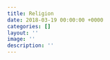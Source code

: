 ```yaml
---
title: Religion
date: 2018-03-19 00:00:00 +0000
categories: []
layout: ''
image: ''
description: ''
---
```

